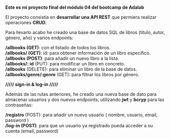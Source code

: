 <b>Este es mi proyecto final del módulo 04 del bootcamp de Adalab</b>

El proyecto consistía en <b>desarrollar una API REST</b> que permiera realizar operaciones <b>CRUD.</b> 

Para llevarlo acabo he creado una base de datos SQL de libros (título, autor, género, año) y varios endpoints:<br>

<b>/allbooks (GET)</b>: con el listado de todos los libros.<br>
<b>/allbooks/ (GET)</b>: id: para obtener información de un libro específico.<br>
<b>/allbooks (POST)</b>: para añadir un nuevo libro a la lista. <br>
<b>/allbooks/: id</b> (PUT): para modificar un libro en concreto. <br>
<b>/allbooks</b> (DELETE): para eliminar un libro de la base de datos.<br>
<b>/allbooks/genre/:genre</b> (GET): para filtrar los libros por género. 

<b>///// sign-in & log-in /////</b>

Además de las rutas anteriores, he creado una nueva base de dato para almacenar usuarios y dos nuevos endpoints, utilizando <b>jwt</b> y <b>bcryp</b> para las contraseñas:<br>

<b>/registro </b>(POST): para añadir un nuevo usuario (
    nombre, usuario, email, password
)<br>
<b>/log-in (POST)</b>: para que un usuario ya registrado pueda acceder a su cuenta (email, password)

